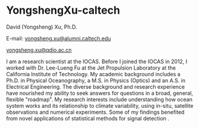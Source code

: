 # YongshengXu-caltech
David (Yongsheng) Xu, Ph.D.  

E-mail: yongsheng.xu@alumni.caltech.edu

  yongsheng.xu@qdio.ac.cn

I am a research scientist at the IOCAS. Before I joined the IOCAS in 2012, 
I worked with Dr. Lee-Lueng Fu at the Jet Propulsion Laboratory at the 
California Institute of Technology. My academic background includes a Ph.D. 
in Physical Oceanography, a M.S. in Physics (Optics) and an A.S. in Electrical 
Engineering. The diverse background and research experience have nourished my 
ability to seek answers for questions in a broad, general, flexible "roadmap". 
My research interests include understanding how ocean system works and its 
relationship to climate variability, using in-situ, satellite observations 
and numerical experiments. Some of my findings benefited from novel 
applications of statistical methods for signal detection .
